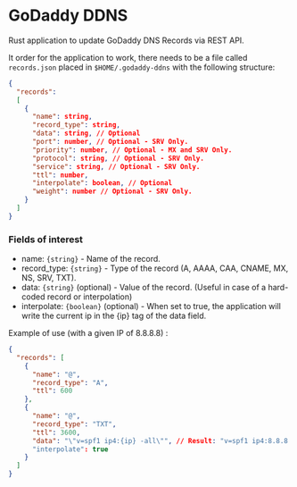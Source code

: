 # GoDaddy DDNS

Rust application to update GoDaddy DNS Records via REST API.

It order for the application to work, there needs to be a file called `records.json` placed in `$HOME/.godaddy-ddns` 
with the following structure:

```json
{
  "records": 
  [
    {
      "name": string,
      "record_type": string,
      "data": string, // Optional
      "port": number, // Optional - SRV Only. 
      "priority": number, // Optional - MX and SRV Only. 
      "protocol": string, // Optional - SRV Only.
      "service": string, // Optional - SRV Only. 
      "ttl": number,
      "interpolate": boolean, // Optional
      "weight": number // Optional - SRV Only.
    }
  ]
}
```

### Fields of interest 

* name: `{string}` - Name of the record.
* record_type: `{string}` - Type of the record (A, AAAA, CAA, CNAME, MX, NS, SRV, TXT). 
* data: `{string}` (optional) - Value of the record. (Useful in case of a hard-coded record or interpolation)
* interpolate: `{boolean}` (optional) - When set to true, the application will write the current ip in the {ip} tag of the data field.

Example of use (with a given IP of 8.8.8.8) :

```json
{
  "records": [
    {
      "name": "@",
      "record_type": "A",
      "ttl": 600
    },
    {
      "name": "@",
      "record_type": "TXT",
      "ttl": 3600,
      "data": "\"v=spf1 ip4:{ip} -all\"", // Result: "v=spf1 ip4:8.8.8.8 -all"
      "interpolate": true
    }
  ]
}
```



 